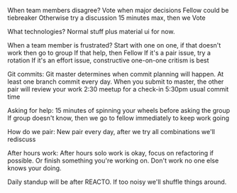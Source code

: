 When team members disagree?
Vote when major decisions
Fellow could be tiebreaker
Otherwise try a discussion
15 minutes max, then we Vote

What technologies?
Normal stuff plus material ui for now.

When a team member is frustrated?
Start with one on one, if that doesn't work then go to group
If that help, then Fellow
If it's a pair issue, try a rotation
If it's an effort issue, constructive one-on-one critism is best

Git commits:
Git master determines when commit planning will happen.
At least one branch commit every day.
When you submit to master, the other pair will review your work
2:30 meetup for a check-in
5:30pm usual commit time

Asking for help:
15 minutes of spinning your wheels before asking the group
If group doesn't know, then we go to fellow immediately to keep work going

How do we pair:
New pair every day, after we try all combinations we'll rediscuss

After hours work:
After hours solo work is okay, focus on refactoring if possible.
Or finish something you're working on.
Don't work no one else knows your doing.

Daily standup will be after REACTO. If too noisy we'll shuffle things around.
